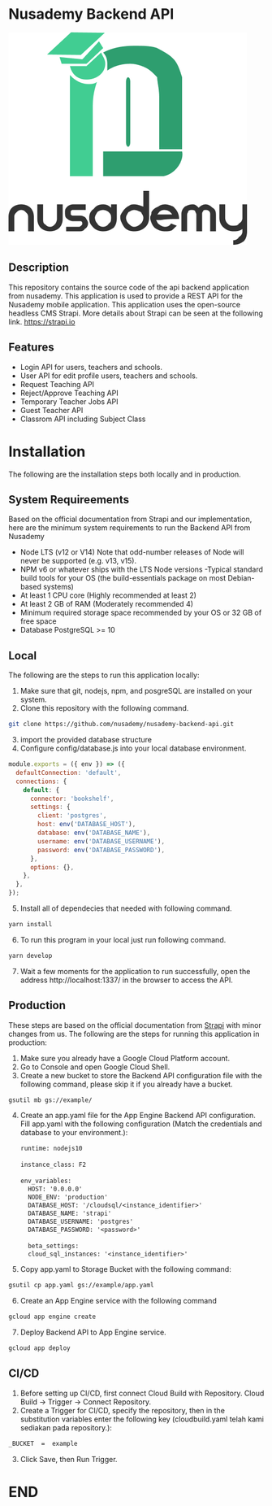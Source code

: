 # Nusademy Backend API

![](https://github.com/nusademy/Bangkit2021CapstoneProject/raw/main/logo/logo.png)

## Description
This repository contains the source code of the api backend application from nusademy. This application is used to provide a REST API for the Nusademy mobile application. This application uses the open-source headless CMS Strapi. More details about Strapi can be seen at the following link. <https://strapi.io>

## Features
- Login API for users, teachers and schools.
- User API for edit profile users, teachers and schools.
- Request Teaching API
- Reject/Approve Teaching API
- Temporary Teacher Jobs API
- Guest Teacher API
- Classrom API including Subject Class

# Installation
The following are the installation steps both locally and in production.
## System Requireements
Based on the official documentation from Strapi and our implementation, here are the minimum system requirements to run the Backend API from Nusademy
- Node LTS (v12 or V14) Note that odd-number releases of Node will never be supported (e.g. v13, v15).
- NPM v6 or whatever ships with the LTS Node versions
-Typical standard build tools for your OS (the build-essentials package on most Debian-based systems)
- At least 1 CPU core (Highly recommended at least 2)
- At least 2 GB of RAM (Moderately recommended 4)
- Minimum required storage space recommended by your OS or 32 GB of free space
- Database PostgreSQL >= 10

## Local
The following are the steps to run this application locally:
1. Make sure that git, nodejs, npm, and posgreSQL are installed on your system.
2. Clone this repository with the following command.
```bash 
git clone https://github.com/nusademy/nusademy-backend-api.git
```
3. import the provided database structure
4. Configure config/database.js into your local database environment. 
```javascript
module.exports = ({ env }) => ({
  defaultConnection: 'default',
  connections: {
    default: {
      connector: 'bookshelf',
      settings: {
        client: 'postgres',
        host: env('DATABASE_HOST'),
        database: env('DATABASE_NAME'),
        username: env('DATABASE_USERNAME'),
        password: env('DATABASE_PASSWORD'),
      },
      options: {},
    },
  },
});
```
5. Install all of dependecies that needed with following command.
```bash
yarn install
```
6. To run this program in your local just run following command.
```bash
yarn develop
```
7. Wait a few moments for the application to run successfully, open the address http://localhost:1337/ in the browser to access the API.

## Production 
These steps are based on the official documentation from [Strapi](https://strapi.io/documentation/developer-docs/latest/setup-deployment-guides/deployment/hosting-guides/google-app-engine.html)  with minor changes from us. The following are the steps for running this application in production:

1. Make sure you already have a Google Cloud Platform account.
2. Go to Console and open Google Cloud Shell.
3. Create a new bucket to store the Backend API configuration file with the following command, please skip it if you already have a bucket.
```bash
gsutil mb gs://example/
```
4. Create an app.yaml file for the App Engine Backend API configuration. Fill app.yaml with the following configuration (Match the credentials and database to your environment.): 
	```
	runtime: nodejs10

	instance_class: F2

	env_variables:
	  HOST: '0.0.0.0'
	  NODE_ENV: 'production'
	  DATABASE_HOST: '/cloudsql/<instance_identifier>'
	  DATABASE_NAME: 'strapi'
	  DATABASE_USERNAME: 'postgres'
	  DATABASE_PASSWORD: '<password>'

	  beta_settings:
	  cloud_sql_instances: '<instance_identifier>'

	```
5. Copy app.yaml to Storage Bucket with the following command:
```bash
gsutil cp app.yaml gs://example/app.yaml
```
6. Create an App Engine service with the following command
```bash
gcloud app engine create
```
7. Deploy Backend API to App Engine service.
```bash
gcloud app deploy
```

## CI/CD


1. Before setting up CI/CD, first connect Cloud Build with Repository. Cloud Build -> Trigger -> Connect Repository.
2. Create a Trigger for CI/CD, specify the repository, then in the substitution variables enter the following key (cloudbuild.yaml telah kami sediakan pada repository.):   
```bash
_BUCKET  =  example
```
3. Click Save, then Run Trigger.

# END
